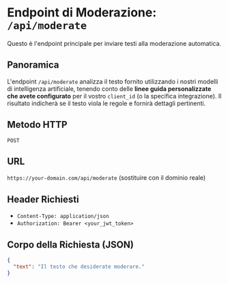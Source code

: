 # Endpoint di Moderazione: `/api/moderate`

Questo è l'endpoint principale per inviare testi alla moderazione automatica.

## Panoramica
L'endpoint `/api/moderate` analizza il testo fornito utilizzando i nostri modelli di intelligenza artificiale, tenendo conto delle **linee guida personalizzate che avete configurato** per il vostro `client_id` (o la specifica integrazione). Il risultato indicherà se il testo viola le regole e fornirà dettagli pertinenti.

## Metodo HTTP
`POST`

## URL
`https://your-domain.com/api/moderate` (sostituire con il dominio reale)

## Header Richiesti
* `Content-Type: application/json`
* `Authorization: Bearer <your_jwt_token>`

## Corpo della Richiesta (JSON)
```json
{
  "text": "Il testo che desiderate moderare."
}